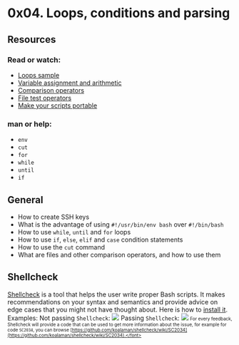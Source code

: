 # 0x04. Loops, conditions and parsing
## Resources
### Read or watch:
* [Loops sample](https://www.tldp.org/LDP/Bash-Beginners-Guide/html/sect_09_01.html)
* [Variable assignment and arithmetic](https://tldp.org/LDP/abs/html/ops.html)
* [Comparison operators](https://tldp.org/LDP/abs/html/comparison-ops.html)
* [File test operators](https://tldp.org/LDP/abs/html/fto.html)
* [Make your scripts portable](https://www.cyberciti.biz/tips/finding-bash-perl-python-portably-using-env.html)
### man or help:
* `env`
* `cut`
* `for`
* `while`
* `until`
* `if`
## General
* How to create SSH keys
* What is the advantage of using `#!/usr/bin/env bash` over `#!/bin/bash`
* How to use `while`, `until` and `for` loops
* How to use `if`, `else`, `elif` and `case` condition statements
* How to use the `cut` command
* What are files and other comparison operators, and how to use them
## Shellcheck
[Shellcheck](https://github.com/koalaman/shellcheck) is a tool that helps the user write proper Bash scripts. It makes recommendations on your syntax and semantics and provide advice on edge cases that you might not have thought about.
Here is how to [install it](https://github.com/koalaman/shellcheck#installing).
Examples:
Not passing `Shellcheck`:
![](https://s3.amazonaws.com/intranet-projects-files/holbertonschool-sysadmin_devops/251/Vxotqyj.png)
Passing `Shellcheck`:
![](https://s3.amazonaws.com/intranet-projects-files/holbertonschool-sysadmin_devops/251/ubHWxDU.png)
<font size="1"> For every feedback, Shellcheck will provide a code that can be used to get more information about the issue, for example for code `SC2034`, you can browse [https://github.com/koalaman/shellcheck/wiki/SC2034](https://github.com/koalaman/shellcheck/wiki/SC2034).</font>
